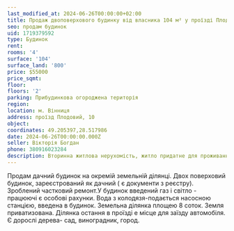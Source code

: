 ```yaml
---
last_modified_at: 2024-06-26T00:00:00+02:00
title: Продаж двоповерхового будинку від власника 104 м² у проїзді Плодовий
seo: продам будинок
uid: 1719379592
type: Будинок
rent:
rooms: '4'
surface: '104'
surface_land: '800'
price: $55000
price_sqmt:
floor:
floors: '2'
parking: Прибудинкова огороджена територія
region:
location: м. Вінниця
address: проїзд Плодовий, 10
object:
coordinates: 49.205397,28.517986
date: 2024-06-26T00:00:00.000Z
seller: Вікторія Богдан
phone: 380916023284
description: Вторинна житлова нерухомість, житло придатне для проживання
---
```


Продам дачний будинок на окремій земельній ділянці. Двох поверховий будинок, зареєстрований як дачний ( є документи з реєстру). Зроблений частковий ремонт.У будинок введений газ і світло - працюючі є особові рахунки. Вода з колодязя-подається насосною станцією, введена в будинок. Земельна ділянка площею 8 соток. Земля приватизована. Ділянка остання в проїзді е місце для заїзду автомобіля. Є дорослі дерева- сад, виноградник, город.
